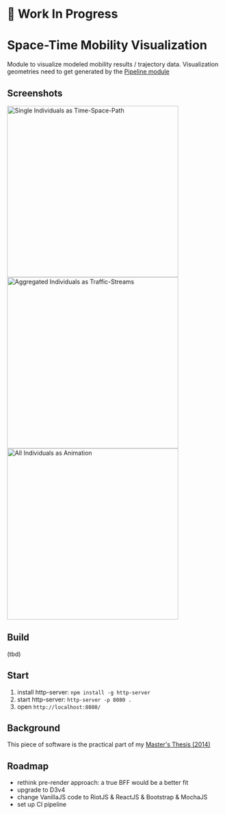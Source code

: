 # :construction_worker: Work In Progress

# Space-Time Mobility Visualization

Module to visualize modeled mobility results / trajectory data. Visualization geometries need to get generated by the [Pipeline module](https://github.com/teeschke/space-time-mobility-vis-pipeline)

## Screenshots

<img alt="Single Individuals as Time-Space-Path" src="http://dante.bplaced.net/img/screenshot_fallbeispiel1.png" width="400">

<img alt="Aggregated Individuals as Traffic-Streams" src="http://dante.bplaced.net/img/screenshot_fallbeispiel2.png" width="400">

<img alt="All Individuals as Animation" src="http://dante.bplaced.net/img/screenshot_fallbeispiel3.png" width="400">

## Build

(tbd)

## Start

1. install http-server: `npm install -g http-server`
2. start http-server: `http-server -p 8080 .`
3. open `http://localhost:8080/`

## Background

This piece of software is the practical part of my [Master's Thesis (2014)](MA_Daniel_Teske_2014.pdf)

## Roadmap

- rethink pre-render approach: a true BFF would be a better fit
- upgrade to D3v4
- change VanillaJS code to RiotJS & ReactJS & Bootstrap & MochaJS
- set up CI pipeline

